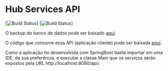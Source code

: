 # Hub Services API

[![Build Status](https://travis-ci.org/leandrocgsi/hub_services_api.svg?branch=master)]
[![Build Status](https://circleci.com/gh/leandrocgsi/hub_services_api.svg?&style=shield)]

O backup do banco de dados pode ser baixado [aqui](https://raw.githubusercontent.com/leandrocgsi/hub_services_api/master/BackupBancoDeDados.sql).

O código que consome essa API (aplicação cliente) pode ser baixada [aqui](https://github.com/leandrocgsi/hub_services_client).

Como a aplicação foi desenvolvida com SpringBoot basta importar em uma IDE, de sua preferência, e executar a classe Main que os serviços serão expostos pela URL http://localhost:8080/api/.
